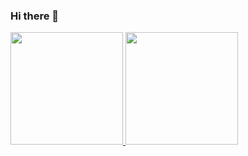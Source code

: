 ### Hi there 👋

<!--
**Laismagga/Laismagga** is a ✨ _special_ ✨ repository because its `README.md` (this file) appears on your GitHub profile.

Here are some ideas to get you started:

- 🔭 I’m currently working on ...
- 🌱 I’m currently learning ...
- 👯 I’m looking to collaborate on ...
- 🤔 I’m looking for help with ...
- 💬 Ask me about ...
- 📫 How to reach me: ...
- 😄 Pronouns: ...
- ⚡ Fun fact: ...
-->
<div>
<a href="https://github.com/Laismagga">
  <img loading="lazy" height="180em" src="https://github-readme-stats.vercel.app/api/top-langs/?username=Laismagga&layout=compact&langs_count=7&theme=dracula"/>
<img loading="lazy" height="180em" src="https://github-readme-stats.vercel.app/api?Laismagga&show_icons=true&theme=dracula&include_all_commits=true&count_private=true"/>
</div>
